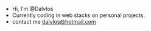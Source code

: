 - Hi, I’m @Dalvlos
- Currently coding in web stacks on personal projects.
- contact me dalvlos@hotmail.com

<!---
Dalvlos/Dalvlos is a ✨ special ✨ repository because its `README.md` (this file) appears on your GitHub profile.
You can click the Preview link to take a look at your changes.
--->
